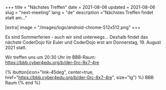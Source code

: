 +++
title = "Nächstes Treffen"
date = 2021-08-06 
updated = 2021-08-06
slug = "next-meeting"
lang = "de"
description ="Nächstes Treffen findet statt am..."

[extra]
image = "/images/logo/android-chrome-512x512.png"
+++

Es sind Sommerferien - auch wir sind unterwegs... Deshalb findet das nächste
CoderDojo für Euler und CoderDojo erst am Donnerstag, 19. August 2021 statt.

Wir treffen uns um 20:30 Uhr im BBB-Raum: <https://bbb.cyber4edu.org/b/der-0rc-8x7-4re>

{% ibutton(icon="link-45deg", center=true, href="https://bbb.cyber4edu.org/b/der-0rc-8x7-4re", size="lg") %}
BBB Raum
{% end %}
